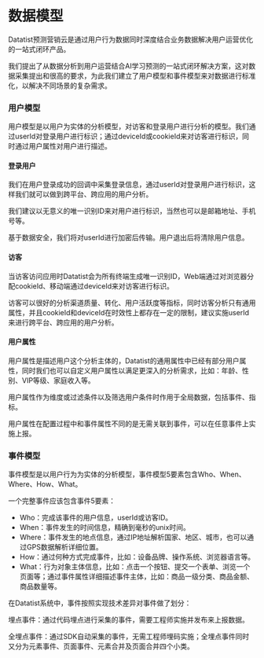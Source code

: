# 数据模型

Datatist预测营销云是通过用户行为数据同时深度结合业务数据解决用户运营优化的一站式闭环产品。

我们提出了从数据分析到用户运营结合AI学习预测的一站式闭环解决方案，这对数据采集提出和很高的要求，为此我们建立了用户模型和事件模型来对数据进行标准化，以解决不同场景的复杂需求。

### 用户模型

用户模型是以用户为实体的分析模型，对访客和登录用户进行分析的模型。我们通过userId对登录用户进行标识；通过deviceId或cookieId来对访客进行标识，同时通过用户属性对用户进行描述。

#### 登录用户

我们在用户登录成功的回调中采集登录信息，通过userId对登录用户进行标识，这样我们就可以做到跨平台、跨应用的用户分析。

我们建议以无意义的唯一识别ID来对用户进行标识，当然也可以是邮箱地址、手机号等。

基于数据安全，我们将对userId进行加密后传输。用户退出后将清除用户信息。

#### 访客

当访客访问应用时Datatist会为所有终端生成唯一识别ID，Web端通过对浏览器分配cookieId、移动端通过deviceId来对访客进行标识。

访客可以很好的分析渠道质量、转化、用户活跃度等指标，同时访客分析只有通用属性，并且cookieId和deviceId在时效性上都存在一定的限制，建议实施userId来进行跨平台、跨应用的用户分析。

#### 用户属性

用户属性是描述用户这个分析主体的，Datatist的通用属性中已经有部分用户属性，同时我们也可以自定义用户属性以满足更深入的分析需求，比如：年龄、性别、VIP等级、家庭收入等。

用户属性作为维度或过滤条件以及筛选用户条件时作用于全局数据，包括事件、指标。

用户属性在配置过程中和事件属性不同的是无需关联到事件，可以在任意事件上实施上报。

### 事件模型

事件模型是以用户行为为实体的分析模型，事件模型5要素包含Who、When、Where、How、What。

一个完整事件应该包含事件5要素：

* Who：完成该事件的用户信息，userId或访客ID。
* When：事件发生的时间信息，精确到毫秒的unix时间。
* Where：事件发生的地点信息，通过IP地址解析国家、地区、城市，也可以通过GPS数据解析详细位置。
* How：通过何种方式完成事件，比如：设备品牌、操作系统、浏览器语言等。
* What：行为对象主体信息，比如：点击一个按钮、提交一个表单、浏览一个页面等；通过事件属性详细描述事件主体，比如：商品一级分类、商品金额、商品数量等。

在Datatist系统中，事件按照实现技术差异对事件做了划分：

埋点事件：通过代码埋点进行采集的事件，需要工程师实施并发布来上报数据。

全埋点事件：通过SDK自动采集的事件，无需工程师埋码实施；全埋点事件同时又分为元素事件、页面事件、元素合并及页面合并四个小类。

